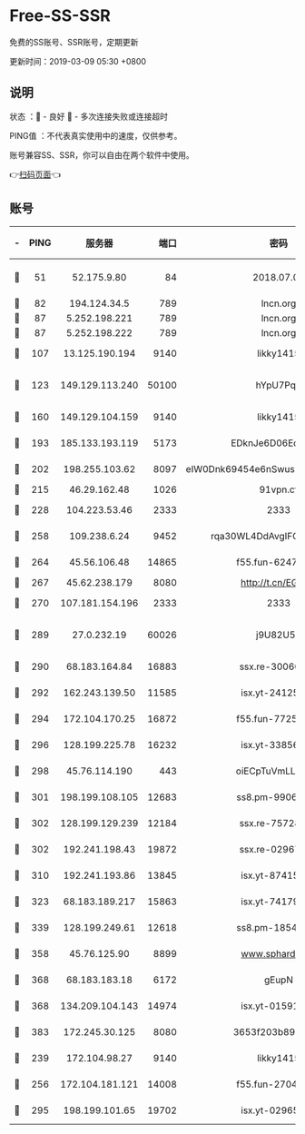 # Free-SS-SSR

免费的SS账号、SSR账号，定期更新

更新时间：2019-03-09 05:30 +0800

## 说明

状态     ：🙂 - 良好 🙁 - 多次连接失败或连接超时

PING值   ：不代表真实使用中的速度，仅供参考。

账号兼容SS、SSR，你可以自由在两个软件中使用。

👉[扫码页面](https://liesauer.github.io/Free-SS-SSR/)👈

## 账号

|-|PING|服务器|端口|密码|加密方式|区域|
|:----:|:----:|:-----:|-----:|:----:|:----:|:----:|
|🙂|51|52.175.9.80|84|2018.07.07|chacha20-ietf-poly1305|HK|
|🙂|82|194.124.34.5|789|lncn.org|rc4|JP|
|🙂|87|5.252.198.221|789|lncn.org|rc4|JP|
|🙂|87|5.252.198.222|789|lncn.org|rc4|JP|
|🙂|107|13.125.190.194|9140|likky1415|aes-256-cfb|KR|
|🙂|123|149.129.113.240|50100|hYpU7PqP|chacha20-ietf-poly1305|CN|
|🙂|160|149.129.104.159|9140|likky1415|aes-256-cfb|CN|
|🙂|193|185.133.193.119|5173|EDknJe6D06EoWDaw|aes-256-cfb|US|
|🙂|202|198.255.103.62|8097|eIW0Dnk69454e6nSwuspv9DmS201tQ0D|aes-256-cfb|US|
|🙂|215|46.29.162.48|1026|91vpn.cf|rc4-md5|RU|
|🙂|228|104.223.53.46|2333|2333|aes-256-cfb|US|
|🙂|258|109.238.6.24|9452|rqa30WL4DdAvgIFG6Fs3znzTa|aes-256-cfb|FR|
|🙂|264|45.56.106.48|14865|f55.fun-62476788|aes-256-cfb|US|
|🙂|267|45.62.238.179|8080|http://t.cn/EGJIyrl|rc4-md5|CA|
|🙂|270|107.181.154.196|2333|2333|aes-256-cfb|US|
|🙂|289|27.0.232.19|60026|j9U82U53|xchacha20-ietf-poly1305|HK|
|🙂|290|68.183.164.84|16883|ssx.re-30060454|aes-256-cfb|US|
|🙂|292|162.243.139.50|11585|isx.yt-24125616|aes-256-cfb|US|
|🙂|294|172.104.170.25|16872|f55.fun-77257659|aes-256-cfb|SG|
|🙂|296|128.199.225.78|16232|isx.yt-33856975|aes-256-cfb|SG|
|🙂|298|45.76.114.190|443|oiECpTuVmLLxk4Ts|aes-256-cfb|AU|
|🙂|301|198.199.108.105|12683|ss8.pm-99061296|aes-256-cfb|US|
|🙂|302|128.199.129.239|12184|ssx.re-75728263|aes-256-cfb|SG|
|🙂|302|192.241.198.43|19872|ssx.re-02967346|aes-256-cfb|US|
|🙂|310|192.241.193.86|13845|isx.yt-87415016|aes-256-cfb|US|
|🙂|323|68.183.189.217|15863|isx.yt-74179811|aes-256-cfb|SG|
|🙂|339|128.199.249.61|12618|ss8.pm-18545476|aes-256-cfb|SG|
|🙂|358|45.76.125.90|8899|www.sphard.com|aes-256-cfb|AU|
|🙂|368|68.183.183.18|6172|gEupN|aes-256-cfb|SG|
|🙂|368|134.209.104.143|14974|isx.yt-01591248|aes-256-cfb|SG|
|🙂|383|172.245.30.125|8080|3653f203b896678d|chacha20-ietf|US|
|🙂|239|172.104.98.27|9140|likky1415|aes-256-cfb|JP|
|🙂|256|172.104.181.121|14008|f55.fun-27044254|aes-256-cfb|SG|
|🙂|295|198.199.101.65|19702|isx.yt-02965694|aes-256-cfb|US|
